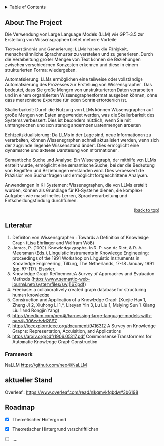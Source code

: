 
<a name="readme-top"></a>




<!-- PROJECT LOGO 
<br />
<div align="center">

  <h3 align="center">Erstellung eines Wissensgraphen aus unstrukturierten Daten </h3>

  <p align="center">
    am Beispiel von Neo4j NaLLM Framework
    <br />
    <br />
    <br />
  </p>
</div> -->



<!-- TABLE OF CONTENTS -->
<details>
  <summary>Table of Contents</summary>
  <ol>
    <li>
      <a href="#about-the-project">Über das Projektt</a>
      <ul>
        <li><a href="#built-with">verwendete Technologien</a></li>
      </ul>
    </li>
    <li><a href="#usage">About the Project</a></li>
    <li><a href="#roadmap">Literatur</a></li>
    <li><a href="#contributing">Framework</a></li>
    <li><a href="#license">License</a></li>
    <li><a href="#contact">aktueller Stand</a></li>
    <li><a href="#acknowledgments">Roadmap</a></li>
  </ol>
</details>



<!-- Über das Proejkt -->
## About The Project

Die Verwendung von Large Language Models (LLM) wie GPT-3.5 zur Erstellung von Wissensgraphen bietet mehrere Vorteile:

Textverständnis und Generierung: LLMs haben die Fähigkeit, menschenähnliche Sprachmuster zu verstehen und zu generieren. Durch die Verarbeitung großer Mengen von Text können sie Beziehungen zwischen verschiedenen Konzepten erkennen und diese in einem strukturierten Format wiedergeben.

Automatisierung: LLMs ermöglichen eine teilweise oder vollständige Automatisierung des Prozesses zur Erstellung von Wissensgraphen. Das bedeutet, dass Sie große Mengen von unstrukturierten Daten verarbeiten und in einem organisierten Wissensgraphenformat ausgeben können, ohne dass menschliche Expertise für jeden Schritt erforderlich ist.

Skalierbarkeit: Durch die Nutzung von LLMs können Wissensgraphen auf große Mengen von Daten angewendet werden, was die Skalierbarkeit des Systems verbessert. Dies ist besonders nützlich, wenn Sie mit umfangreichen und sich ständig ändernden Datenmengen arbeiten.

Echtzeitaktualisierung: Da LLMs in der Lage sind, neue Informationen zu verarbeiten, können Wissensgraphen schnell aktualisiert werden, wenn sich der zugrunde liegende Wissensstand ändert. Dies ermöglicht eine dynamische und aktuelle Darstellung von Informationen.

Semantische Suche und Analyse: Ein Wissensgraph, der mithilfe von LLMs erstellt wurde, ermöglicht eine semantische Suche, bei der die Bedeutung von Begriffen und Beziehungen verstanden wird. Dies verbessert die Präzision von Suchanfragen und ermöglicht fortgeschrittene Analysen.

Anwendungen in KI-Systemen: Wissensgraphen, die von LLMs erstellt wurden, können als Grundlage für KI-Systeme dienen, die komplexe Aufgaben wie maschinelles Lernen, Sprachverarbeitung und Entscheidungsfindung durchführen.

<p align="right">(<a href="#readme-top">back to top</a>)</p>





<!-- Literatur -->
## Literatur

1. Definiton von Wissensgraphen : Towards a Definition of Knowledge Graph  (Lisa Ehrlinger and Wolfram Wöß)
2. James, P. (1992). Knowledge graphs. In R. P. van de Riet, & R. A. Meersman (Eds.), Linguistic Instruments in Knowledge Engineering: proceedings of the 1991 Workshop on Linguistic Instruments in Knowledge Engineering, Tilburg, The Netherlands, 17-18 January 1991 (pp. 97-117). Elsevier.
3. Knowledge Graph Refinement:A Survey of Approaches and Evaluation Methods (https://www.semantic-web-journal.net/system/files/swj1167.pdf)
4. Freebase: a collaboratively created graph database for structuring human knowledge
5. Construction and Application of a Knowledge Graph (Xuejie Hao 1, Zheng Ji 2, Xiuhong Li 1,*, Lizeyan Yin 3, Lu Liu 1, Meiying Sun 1, Qiang Liu 1 and Rongjin Yang)
6. https://medium.com/neo4j/harnessing-large-language-models-with-neo4j-306ccbdd2867
7. https://ieeexplore.ieee.org/document/9416312 A Survey on Knowledge Graphs: Representation, Acquisition, and Applications
8. https://arxiv.org/pdf/1906.05317.pdf  Commonsense Transformers
for Automatic Knowledge Graph Construction

### Framework

NaLLM https://github.com/neo4j/NaLLM




<!-- USAGE EXAMPLES -->
## aktueller Stand
Overleaf : https://www.overleaf.com/read/njkqmvkfqbdw#3b6198



<!-- ROADMAP -->
## Roadmap

- [x] Theoretischer Hintergrund 
- [x] Theoretischer Hintergrund verschriftlichen
- [ ] ....




